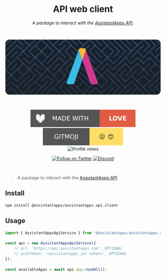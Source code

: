 <div align="center">
  
  # API web client
  _A package to interact with the [AssistantApps API](https://api.assistantapps.com)._
  
  <br />  
  
  ![header](https://github.com/AssistantApps/.github/blob/main/img/animatedBanner.svg?raw=true) 
  
  <br />
  
  ![madeWithLove](https://github.com/AssistantApps/.github/blob/main/badges/made-with-love.svg)
  ![gitmoji](https://github.com/AssistantApps/.github/blob/main/badges/gitmoji.svg?raw=true)<br />
  ![Profile views](https://komarev.com/ghpvc/?username=AssistantApps&color=green&style=for-the-badge)

  [![Follow on Twitter](https://img.shields.io/twitter/follow/AssistantApps?color=%231d9bf0&style=for-the-badge)][assistantAppsTwitter]
  [![Discord](https://img.shields.io/discord/625007826913198080?style=for-the-badge)][discord]
  
  <br /> 
</div>


> A package to interact with the [AssistantApps API](https://api.assistantapps.com)

## Install

```bash
npm install @assistantapps/assistantapps.api.client
```

## Usage

```ts
import { AssistantAppsApiService } from '@assistantapps/assistantapps.api.client';

const api = new AssistantAppsApiService({
    // url: 'https://api.assistantapps.com', OPTIONAL
    // authToken: '<assistantapps jwt token>', OPTIONAL
});

const availableApps = await api.app.readAll();
```

[assistantAppsTwitter]: https://twitter.com/AssistantApps?ref=AssistantAppsGithub
[discord]: https://assistantapps.com/discord?ref=AssistantAppsGithub